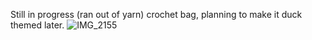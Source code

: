 Still in progress (ran out of yarn) crochet bag, planning to make it duck themed later. 
![IMG_2155](https://github.com/user-attachments/assets/cdc9f9be-100b-4488-acf9-7ccf391a6f7f)
